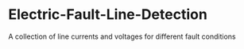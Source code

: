 # Electric-Fault-Line-Detection
A collection of line currents and voltages for different fault conditions
